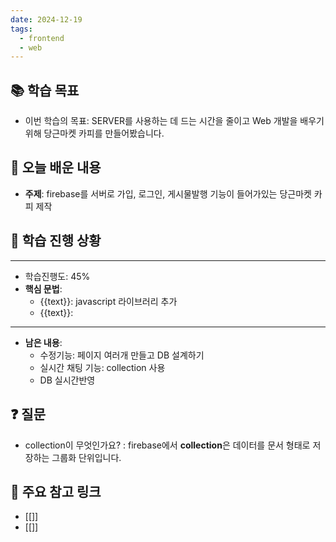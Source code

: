 ```yaml
---
date: 2024-12-19
tags:
  - frontend
  - web
---
```

## 📚 학습 목표 
- 이번 학습의 목표: SERVER를 사용하는 데 드는 시간을 줄이고 Web 개발을 배우기 위해 당근마켓 카피를 만들어봤습니다.
## 📝 오늘 배운 내용 

- **주제**: firebase를 서버로 가입, 로그인, 게시물발행 기능이 들어가있는 당근마켓 카피 제작

## 📝 학습 진행 상황
---
- 학습진행도: 45%
- **핵심 문법**: 
	- {{text}}: javascript 라이브러리 추가 
	- {{text}}: 
---
- **남은 내용**: 
	- 수정기능: 페이지 여러개 만들고 DB 설계하기  
	- 실시간 채팅 기능: collection 사용  
	- DB 실시간반영
## ❓ 질문
-  collection이 무엇인가요? : firebase에서 **collection**은 데이터를 문서 형태로 저장하는 그룹화 단위입니다.
## 📌 주요 참고 링크
- [[]] 
- [[]]